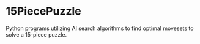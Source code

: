 # 15PiecePuzzle
Python programs utilizing AI search algorithms to find optimal movesets to solve a 15-piece puzzle.
